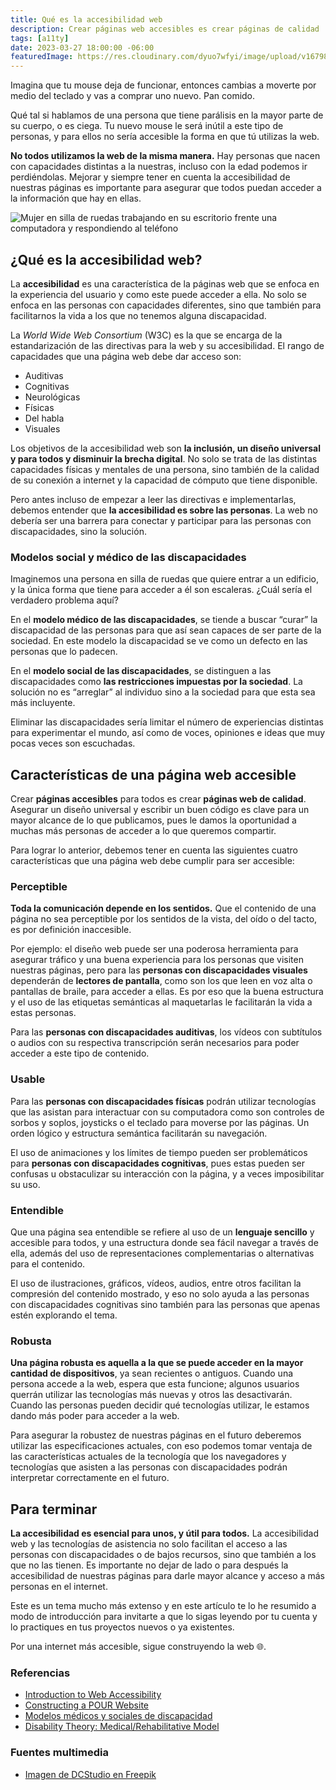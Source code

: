 ```yaml
---
title: Qué es la accesibilidad web
description: Crear páginas web accesibles es crear páginas de calidad
tags: [a11ty]
date: 2023-03-27 18:00:00 -06:00
featuredImage: https://res.cloudinary.com/dyuo7wfyi/image/upload/v1679888295/website/articles/que-es-la-accesibilidad-web_w4r1db.webp
---
```

Imagina que tu mouse deja de funcionar, entonces cambias a moverte por medio del teclado y vas a comprar uno nuevo. Pan comido. 

Qué tal si hablamos de una persona que tiene parálisis en la mayor parte de su cuerpo, o es ciega. Tu nuevo mouse le será inútil a este tipo de personas, y para ellos no sería accesible la forma en que tú utilizas la web.

**No todos utilizamos la web de la misma manera.** Hay personas que nacen con capacidades distintas a la nuestras, incluso con la edad podemos ir perdiéndolas. Mejorar y siempre tener en cuenta la accesibilidad de nuestras páginas es importante para asegurar que todos puedan acceder a la información que hay en ellas.

![Mujer en silla de ruedas trabajando en su escritorio frente una computadora y respondiendo al teléfono](https://res.cloudinary.com/dyuo7wfyi/image/upload/v1679888295/website/articles/que-es-la-accesibilidad-web_w4r1db.webp)

## ¿Qué es la accesibilidad web?

La **accesibilidad** es una característica de la páginas web que se enfoca en la experiencia del usuario y como este puede acceder a ella. No solo se enfoca en las personas con capacidades diferentes, sino que también para facilitarnos la vida a los que no tenemos alguna discapacidad.

La *World Wide Web Consortium* (W3C) es la que se encarga de la estandarización de las directivas para la web y su accesibilidad. El rango de capacidades que una página web debe dar acceso son:

* Auditivas
* Cognitivas
* Neurológicas
* Físicas
* Del habla
* Visuales

Los objetivos de la accesibilidad web son **la inclusión, un diseño universal y para todos y disminuir la brecha digital**. No solo se trata de las distintas capacidades físicas y mentales de una persona, sino también de la calidad de su conexión a internet y la capacidad de cómputo que tiene disponible.

Pero antes incluso de empezar a leer las directivas e implementarlas, debemos entender que **la accesibilidad es sobre las personas**. La web no debería ser una barrera para conectar y participar para las personas con discapacidades, sino la solución.

### Modelos social y médico de las discapacidades

Imaginemos una persona en silla de ruedas que quiere entrar a un edificio, y la única forma que tiene para acceder a él son escaleras. ¿Cuál sería el verdadero problema aquí? 

En el **modelo médico de las discapacidades**, se tiende a buscar “curar” la discapacidad de las personas para que así sean capaces de ser parte de la sociedad. En este modelo la discapacidad se ve como un defecto en las personas que lo padecen.

En el **modelo social de las discapacidades**, se distinguen a las discapacidades como **las restricciones impuestas por la sociedad**. La solución no es “arreglar” al individuo sino a la sociedad para que esta sea más incluyente.

Eliminar las discapacidades sería limitar el número de experiencias distintas para experimentar el mundo, así como de voces, opiniones e ideas que muy pocas veces son escuchadas.

## Características de una página web accesible

Crear **páginas accesibles** para todos es crear **páginas web de calidad**. Asegurar un diseño universal y escribir un buen código es clave para un mayor alcance de lo que publicamos, pues le damos la oportunidad a muchas más personas de acceder a lo que queremos compartir.

Para lograr lo anterior, debemos tener en cuenta las siguientes cuatro características que una página web debe cumplir para ser accesible:

### Perceptible

**Toda la comunicación depende en los sentidos.** Que el contenido de una página no sea perceptible por los sentidos de la vista, del oído o del tacto, es por definición inaccesible.

Por ejemplo: el diseño web puede ser una poderosa herramienta para asegurar tráfico y una buena experiencia para los personas que visiten nuestras páginas, pero para las **personas con discapacidades visuales** dependerán de **lectores de pantalla**, como son los que leen en voz alta o pantallas de braile, para acceder a ellas. Es por eso que la buena estructura y el uso de las etiquetas semánticas al maquetarlas le facilitarán la vida a estas personas.

Para las **personas con discapacidades auditivas**, los vídeos con subtítulos o audios con su respectiva transcripción serán necesarios para poder acceder a este tipo de contenido.

### Usable

Para las **personas con discapacidades físicas** podrán utilizar tecnologías que las asistan para interactuar con su computadora como son controles de sorbos y soplos, joysticks o el teclado para moverse por las páginas. Un orden lógico y estructura semántica facilitarán su navegación.

El uso de animaciones y los límites de tiempo pueden ser problemáticos para **personas con discapacidades cognitivas**, pues estas pueden ser confusas u obstaculizar su interacción con la página, y a veces imposibilitar su uso. 

### Entendible

Que una página sea entendible se refiere al uso de un **lenguaje sencillo** y accesible para todos, y una estructura donde sea fácil navegar a través de ella, además del uso de representaciones complementarias o alternativas para el contenido.

El uso de ilustraciones, gráficos, vídeos, audios, entre otros facilitan la compresión del contenido mostrado, y eso no solo ayuda a las personas con discapacidades cognitivas sino también para las personas que apenas estén explorando el tema.

### Robusta

**Una página robusta es aquella a la que se puede acceder en la mayor cantidad de dispositivos**, ya sean recientes o antiguos. Cuando una persona accede a la web, espera que esta funcione; algunos usuarios querrán utilizar las tecnologías más nuevas y otros las desactivarán. Cuando las personas pueden decidir qué tecnologías utilizar, le estamos dando más poder para acceder a la web.

Para asegurar la robustez de nuestras páginas en el futuro deberemos utilizar las especificaciones actuales, con eso podemos tomar ventaja de las características actuales de la tecnología que los navegadores y tecnologías que asisten a las personas con discapacidades podrán interpretar correctamente en el futuro.

## Para terminar

**La accesibilidad es esencial para unos, y útil para todos.** La accesibilidad web y las tecnologías de asistencia no solo facilitan el acceso a las personas con discapacidades o de bajos recursos, sino que también a los que no las tienen. Es importante no dejar de lado o para después la accesibilidad de nuestras páginas para darle mayor alcance y acceso a más personas en el internet.

Este es un tema mucho más extenso y en este artículo te lo he resumido a modo de introducción para invitarte a que lo sigas leyendo por tu cuenta y lo practiques en tus proyectos nuevos o ya existentes.

Por una internet más accesible, sigue construyendo la web 🌐.

### Referencias
* [Introduction to Web Accessibility](https://webaim.org/intro/)
* [Constructing a POUR Website](https://webaim.org/articles/pour/)
* [Modelos médicos y sociales de discapacidad](https://odpc.ucsf.edu/node/1906)
* [Disability Theory: Medical/Rehabilitative Model](https://guides.library.illinois.edu/c.php?g=549817&p=3774564)

### Fuentes multimedia
* [Imagen de DCStudio en Freepik](https://www.freepik.es/foto-gratis/mujer-discapacitada-ocupada-hablando-telefono-socio-comercial_15853840.htm#page=2&query=people%20with%20disabilities&position=13&from_view=search&track=ais)